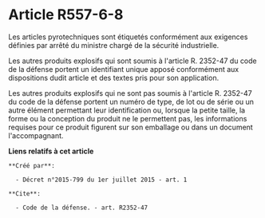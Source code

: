 # Article R557-6-8

Les articles pyrotechniques sont étiquetés conformément aux exigences définies par arrêté du ministre chargé de la sécurité
industrielle.

Les autres produits explosifs qui sont soumis à l'article R. 2352-47 du code de la défense portent un identifiant unique
apposé conformément aux dispositions dudit article et des textes pris pour son application.

Les autres produits explosifs qui ne sont pas soumis à l'article R. 2352-47 du code de la défense portent un numéro de type,
de lot ou de série ou un autre élément permettant leur identification ou, lorsque la petite taille, la forme ou la conception
du produit ne le permettent pas, les informations requises pour ce produit figurent sur son emballage ou dans un document
l'accompagnant.

**Liens relatifs à cet article**

	**Créé par**:

	  - Décret n°2015-799 du 1er juillet 2015 - art. 1

	**Cite**:

	  - Code de la défense. - art. R2352-47
